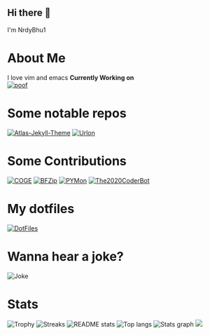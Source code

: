 ## Hi there 👋
I'm NrdyBhu1

# About Me
I love vim and emacs
**Currently Working on**  
[![poof](https://github-readme-stats.vercel.app/api/pin/?username=kakeapp&repo=kake&show_owner=true&theme=onedark)](https://github.com/kakeapp/kake)

# Some notable repos
[![Atlas-Jekyll-Theme](https://github-readme-stats.vercel.app/api/pin/?username=NrdyBhu1&repo=atlas-jekyll-theme&show_owner=true&theme=onedark)](https://github.com/NrdyBhu1/atlas-jekyll-theme)
[![Urlon](https://github-readme-stats.vercel.app/api/pin/?username=NrdyBhu1&repo=urlon&show_owner=true&theme=onedark)](https://github.com/NrdyBhu1/urlon)

# Some Contributions
[![COGE](https://github-readme-stats.vercel.app/api/pin/?username=NrdyBhu1&repo=COGE&show_owner=true&theme=onedark)](https://github.com/NrdyBhu1/COGE)
[![BFZip](https://github-readme-stats.vercel.app/api/pin/?username=NrdyBhu1&repo=BFZip&show_owner=true&theme=onedark)](https://github.com/NrdyBhu1/BFZip)
[![PYMon](https://github-readme-stats.vercel.app/api/pin/?username=NrdyBhu1&repo=py-mon&show_owner=true&theme=onedark)](https://github.com/NrdyBhu1/py-mon)
[![The2020CoderBot](https://github-readme-stats.vercel.app/api/pin/?username=NrdyBhu1&repo=The2020CoderBot&show_owner=true&theme=onedark)](https://github.com/NrdyBhu1/The2020CoderBot)

# My dotfiles
[![DotFiles](https://github-readme-stats.vercel.app/api/pin/?username=NrdyBhu1&repo=dotfiles&show_owner=true&theme=onedark)](https://github.com/NrdyBhu1/dotfiles)

# Wanna hear a joke?
![Joke](https://readme-jokes.vercel.app/api?theme=onedark)

# Stats
![Trophy](https://github-profile-trophy.vercel.app/?username=NrdyBhu1&theme=onedark)
![Streaks](http://github-readme-streak-stats.herokuapp.com?user=NrdyBhu1&theme=onedark)
![README stats](https://github-readme-stats.vercel.app/api?username=NrdyBhu1&layout=compact&count_private=true&show_icons=true&include_all_commits=true&theme=onedark)
![Top langs](https://github-readme-stats.vercel.app/api/top-langs/?username=NrdyBhu1&layout=compact&langs_count=20&theme=onedark)
![Stats graph](https://activity-graph.herokuapp.com/graph?username=NrdyBhu1&theme=react-dark&area=true)
![](https://count.getloli.com/get/@NrdyBhu1.github.readme)
</br>

